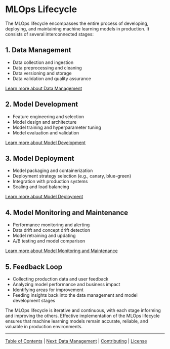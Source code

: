 # MLOps Lifecycle

The MLOps lifecycle encompasses the entire process of developing, deploying, and maintaining machine learning models in production. It consists of several interconnected stages:

## 1. Data Management
- Data collection and ingestion
- Data preprocessing and cleaning
- Data versioning and storage
- Data validation and quality assurance

[Learn more about Data Management](03a_data_management.md)

## 2. Model Development
- Feature engineering and selection
- Model design and architecture
- Model training and hyperparameter tuning
- Model evaluation and validation

[Learn more about Model Development](03b_model_development.md)

## 3. Model Deployment
- Model packaging and containerization
- Deployment strategy selection (e.g., canary, blue-green)
- Integration with production systems
- Scaling and load balancing

[Learn more about Model Deployment](03c_model_deployment.md)

## 4. Model Monitoring and Maintenance
- Performance monitoring and alerting
- Data drift and concept drift detection
- Model retraining and updating
- A/B testing and model comparison

[Learn more about Model Monitoring and Maintenance](03d_model_monitoring.md)

## 5. Feedback Loop
- Collecting production data and user feedback
- Analyzing model performance and business impact
- Identifying areas for improvement
- Feeding insights back into the data management and model development stages

The MLOps lifecycle is iterative and continuous, with each stage informing and improving the others. Effective implementation of the MLOps lifecycle ensures that machine learning models remain accurate, reliable, and valuable in production environments.


--------------------

[Table of Contents](README.md) | [Next: Data Management](03a_data_management.md) | [Contributing](CONTRIBUTING.md) | [License](LICENSE)